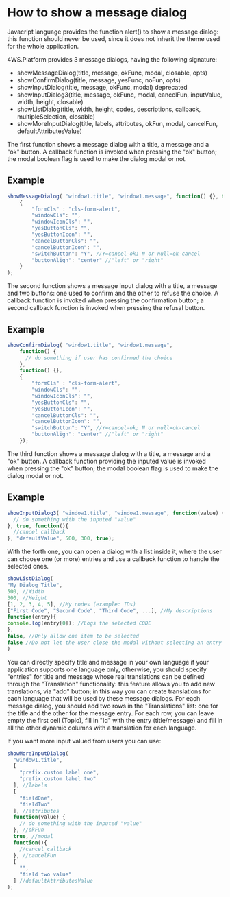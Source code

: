 # How to show a message dialog

Javacript language provides the function alert\(\) to show a message dialog: this function should never be used, since it does not inherit the theme used for the whole application.

4WS.Platform provides 3 message dialogs, having the following signature:

* showMessageDialog\(title, message, okFunc, modal, closable, opts\)
* showConfirmDialog\(title, message, yesFunc, noFun, opts\)
* showInputDialog\(title, message, okFunc, modal\)  deprecated
* showInputDialog3\(title, message, okFunc, modal, cancelFun, inputValue, width, height, closable\)
* showListDialog\(title, width, height, codes, descriptions, callback, multipleSelection, closable\)
* showMoreInputDialog\(title, labels, attributes, okFun, modal, cancelFun, defaultAttributesValue\)

The first function shows a message dialog with a title, a message and a "ok" button. A callback function is invoked when pressing the "ok" button; the modal boolean flag is used to make the dialog modal or not.

## Example

```javascript
showMessageDialog( "window1.title", "window1.message", function() {}, true, false, 
    {
        "formCls" : "cls-form-alert",
        "windowCls": "",
        "windowIconCls": "",
        "yesButtonCls": "",
        "yesButtonIcon": "",
        "cancelButtonCls": "",
        "cancelButtonIcon": "",
        "switchButton": "Y", //Y=cancel-ok; N or null=ok-cancel
        "buttonAlign": "center" //"left" or "right"
    }
);
```

The second function shows a message input dialog with a title, a message and two buttons: one used to confirm and the other to refuse the choice. A callback function is invoked when pressing the confirmation button; a second callback function is invoked when pressing the refusal button.

## Example

```javascript
showConfirmDialog( "window1.title", "window1.message", 
    function() {
      // do something if user has confirmed the choice
    }, 
    function() {}, 
    {
        "formCls" : "cls-form-alert",
        "windowCls": "",
        "windowIconCls": "",
        "yesButtonCls": "",
        "yesButtonIcon": "",
        "cancelButtonCls": "",
        "cancelButtonIcon": "",
        "switchButton": "Y", //Y=cancel-ok; N or null=ok-cancel
        "buttonAlign": "center" //"left" or "right"
    });
```

The third function shows a message dialog with a title, a message and a "ok" button. A callback function providing the inputed value is invoked when pressing the "ok" button; the modal boolean flag is used to make the dialog modal or not.

## Example

```javascript
showInputDialog3( "window1.title", "window1.message", function(value) {
  // do something with the inputed "value"
}, true, function(){
  //cancel callback
}, "defaultValue", 500, 300, true);
```

With the forth one, you can open a dialog with a list inside it, where the user can choose one \(or more\) entries and use a callback function to handle the selected ones.

```javascript
showListDialog(
"My Dialog Title",
500, //Width
300, //Height
[1, 2, 3, 4, 5], //My codes (example: IDs)
["First Code", "Second Code", "Third Code", ...], //My descriptions
function(entry){
console.log(entry[0]); //Logs the selected CODE
},
false, //Only allow one item to be selected
false //Do not let the user close the modal without selecting an entry
)
```

You can directly specify title and message in your own language if your application supports one language only, otherwise, you should specify "entries" for title and message whose real translations can be defined through the "Translation" functionality: this feature allows you to add new translations, via "add" button; in this way you can create translations for each language that will be used by these message dialogs. For each message dialog, you should add two rows in the "Translations" list: one for the title and the other for the message entry. For each row, you can leave empty the first cell \(Topic\), fill in "Id" with the entry \(title/message\) and fill in all the other dynamic columns with a translation for each language.

If you want more input valued from users you can use:

```javascript
showMoreInputDialog(
  "window1.title", 
  [
    "prefix.custom label one",
    "prefix.custom label two"
  ], //labels
  [
    "fieldOne",
    "fieldTwo"
  ], //attributes
  function(value) {
    // do something with the inputed "value"
  }, //okFun 
  true, //modal
  function(){
    //cancel callback
  }, //cancelFun
  [
    "",
    "field two value"
  ] //defaultAttributesValue
);

```

